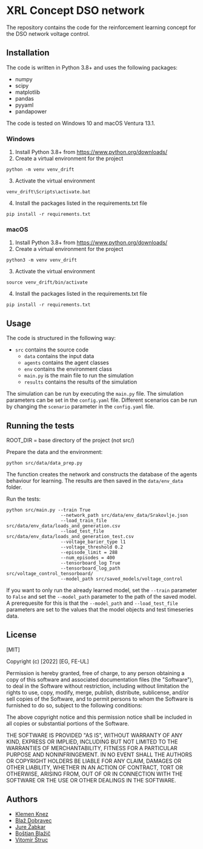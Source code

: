 # XRL Concept DSO network
The repository contains the code for the reinforcement learning concept for the DSO network voltage control.

## Installation
The code is written in Python 3.8+ and uses the following packages:
- numpy
- scipy
- matplotlib
- pandas
- pyyaml
- pandapower

The code is tested on Windows 10 and macOS Ventura 13.1.

### Windows
1. Install Python 3.8+ from https://www.python.org/downloads/
2. Create a virtual environment for the project
```
python -m venv venv_drift
```
3. Activate the virtual environment
```
venv_drift\Scripts\activate.bat
```
4. Install the packages listed in the requirements.txt file
```
pip install -r requirements.txt
```

### macOS
1. Install Python 3.8+ from https://www.python.org/downloads/
2. Create a virtual environment for the project
```
python3 -m venv venv_drift
```
3. Activate the virtual environment
```
source venv_drift/bin/activate
```
4. Install the packages listed in the requirements.txt file
```
pip install -r requirements.txt
```

## Usage
The code is structured in the following way:
- `src` contains the source code
    - `data` contains the input data
    - `agents` contains the agent classes
    - `env` contains the environment class
    - `main.py` is the main file to run the simulation
    - `results` contains the results of the simulation

The simulation can be run by executing the `main.py` file. The simulation parameters can be set in the `config.yaml` file.
Different scenarios can be run by changing the `scenario` parameter in the `config.yaml` file.

## Running the tests

ROOT_DIR = base directory of the project (not src/)

Prepare the data and the environment:
```
python src/data/data_prep.py
```
The function creates the network and constructs the database of the agents behaviour for learning.
The results are then saved in the `data/env_data` folder.

Run the tests:
```
python src/main.py --train True 
                    --network_path src/data/env_data/Srakovlje.json 
                    --load_train_file src/data/env_data/loads_and_generation.csv
                    --load_test_file src/data/env_data/loads_and_generation_test.csv
                    --voltage_barier_type l1 
                    --voltage_threshold 0.2 
                    --episode_limit = 288
                    --num_episodes = 400
                    --tensorboard_log True 
                    --tensorboard_log_path src/voltage_control_tensorboard/ 
                    --model_path src/saved_models/voltage_control
```

If you want to only run the already learned model, set the `--train` parameter to `False` and set the `--model_path` parameter to the path of the saved model. A prerequesite for this is that the `--model_path` and `--load_test_file` parameters are set to the values that the model objects and test timeseries data.

## License
[MIT]

Copyright (c) [2022] [EG, FE-UL]

Permission is hereby granted, free of charge, to any person obtaining a copy
of this software and associated documentation files (the "Software"), to deal
in the Software without restriction, including without limitation the rights
to use, copy, modify, merge, publish, distribute, sublicense, and/or sell
copies of the Software, and to permit persons to whom the Software is
furnished to do so, subject to the following conditions:

The above copyright notice and this permission notice shall be included in all
copies or substantial portions of the Software.

THE SOFTWARE IS PROVIDED "AS IS", WITHOUT WARRANTY OF ANY KIND, EXPRESS OR
IMPLIED, INCLUDING BUT NOT LIMITED TO THE WARRANTIES OF MERCHANTABILITY,
FITNESS FOR A PARTICULAR PURPOSE AND NONINFRINGEMENT. IN NO EVENT SHALL THE
AUTHORS OR COPYRIGHT HOLDERS BE LIABLE FOR ANY CLAIM, DAMAGES OR OTHER
LIABILITY, WHETHER IN AN ACTION OF CONTRACT, TORT OR OTHERWISE, ARISING FROM,
OUT OF OR IN CONNECTION WITH THE SOFTWARE OR THE USE OR OTHER DEALINGS IN THE
SOFTWARE.


## Authors
- [Klemen Knez]()
- [Blaž Dobravec]()
- [Jure Žabkar]()
- [Boštjan Blažič]()
- [Vitomir Štruc]()








